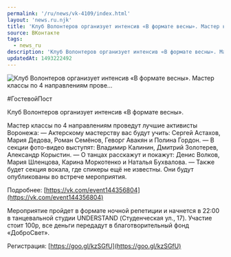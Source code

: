 ```yaml
---
permalink: '/ru/news/vk-4109/index.html'
layout: 'news.ru.njk'
title: 'Клуб Волонтеров организует интенсив «В формате весны». Мастер классы по 4 направлениям прове'
source: ВКонтакте
tags:
  - news_ru
description: 'Клуб Волонтеров организует интенсив «В формате весны». Мастер классы по 4 направлениям прове…'
updatedAt: 1493222492
---
```

![Клуб Волонтеров организует интенсив «В формате весны». Мастер классы по 4 направлениям прове…](https://sun9-36.userapi.com/impf/LXPeUQzpGgkGYo7QocIg5SiIBXgcOlQ0a5X0Ng/grMY-tonTyE.jpg?size=1280x783&quality=96&sign=f26a059e6238f4bb7ad32233182542f6&c_uniq_tag=9Du4OoDvp3nzbCcLEHVjF79m4udcvdq6Z7NseezCB3s&type=album)

#ГостевойПост

Клуб Волонтеров организует интенсив «В формате весны».

Мастер классы по 4 направлениям проведут лучшие активисты Воронежа:
— Актерскому мастерству вас будут учить: Сергей Астахов, Мария Дедова, Роман Семёнов, Геворг Авакян и Полина Гордон.
— В секции фото-видео выступят: Владимир Калинин, Дмитрий Золотерев, Александр Корыстин.
— О танцах расскажут и покажут: Денис Волков, Мария Шленцова, Карина Моркотенко и Наталья Бухвалова.
— Также будет секция вокала, где спикеры ещё не известны. Они будут опубликованы во встрече мероприятия.

Подробнее: [https://vk.com/event144356804](https://vk.com/event144356804)

Мероприятие пройдет в формате ночной репетиции и начнется в 22:00 в танцевальной студии UNDERSTAND (Студенческая ул., 17). Участие стоит 100р, все деньги передадут в благотворительный фонд «ДоброСвет».

Регистрация: [https://goo.gl/kzSGfU](https://goo.gl/kzSGfU)
